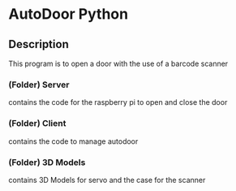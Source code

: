 # AutoDoor Python
## Description

This program is to open a door with the use of a barcode scanner

### (Folder) Server
contains the code for the raspberry pi to open and close the door
### (Folder) Client
contains the code to manage autodoor
### (Folder) 3D Models 
contains 3D Models for servo and the case for the scanner


